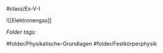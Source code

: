 #class/Ex-V-I 

![[Elektronengas]]


 *Folder tags:*

#folder/Physikalische-Grundlagen #folder/Festkörperphysik